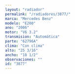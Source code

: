 ```yaml
---
layout: "radiador"
permalink: "/radiadores/3877/"
marca: "Mercedes Benz"
modelo: "E200"
ano: "2006"
motor: "V6 3.2"
transmision: "Automática"
parte: "62796A"
clima: "Con clima"
alto: "25 3/16"
ancho: "18 1/2"
observaciones: ""
id: "3877"
---
```


